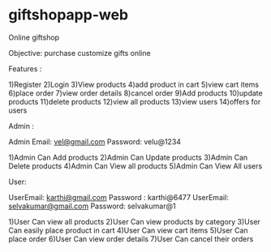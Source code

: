 # giftshopapp-web

Online giftshop

Objective:
purchase customize gifts online


 Features :

1)Register 
2)Login
3)View products
4)add product in cart
5)view cart items
6)place order
7)view order details
8)cancel order
9)Add products
10)update products
11)delete products
12)view all products
13)view users 
14)offers for users

 Admin :

Admin Email: vel@gmail.com
Password: velu@1234

1)Admin Can Add products
2)Admin Can Update products
3)Admin Can Delete products
4)Admin Can View  all products
5)Admin Can View All users

 User:

UserEmail: karthi@gmail.com
Password : karthi@6477
UserEmail: selvakumar@gmail.com
Password: selvakumar@1

1)User Can view all products
2)User Can view products by category
3)User Can easily place product in cart
4)User Can view cart items
5)User Can place order
6)User Can view order details
7)User Can  cancel their orders

